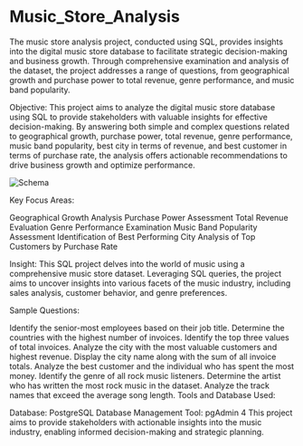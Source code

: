 # Music_Store_Analysis

The music store analysis project, conducted using SQL, provides insights into the digital music store database to facilitate strategic decision-making and business growth. Through comprehensive examination and analysis of the dataset, the project addresses a range of questions, from geographical growth and purchase power to total revenue, genre performance, and music band popularity.

Objective:
This project aims to analyze the digital music store database using SQL to provide stakeholders with valuable insights for effective decision-making. By answering both simple and complex questions related to geographical growth, purchase power, total revenue, genre performance, music band popularity, best city in terms of revenue, and best customer in terms of purchase rate, the analysis offers actionable recommendations to drive business growth and optimize performance.

![Schema](https://github.com/Namankamra1785/Music_Store_Analysis/assets/74761237/690bcb9f-c2e4-4d8a-bb80-72f030dbe5ed)


Key Focus Areas:

Geographical Growth Analysis
Purchase Power Assessment
Total Revenue Evaluation
Genre Performance Examination
Music Band Popularity Assessment
Identification of Best Performing City
Analysis of Top Customers by Purchase Rate

Insight: This SQL project delves into the world of music using a comprehensive music store dataset. Leveraging SQL queries, the project aims to uncover insights into various facets of the music industry, including sales analysis, customer behavior, and genre preferences.

Sample Questions:

Identify the senior-most employees based on their job title.
Determine the countries with the highest number of invoices.
Identify the top three values of total invoices.
Analyze the city with the most valuable customers and highest revenue.
Display the city name along with the sum of all invoice totals.
Analyze the best customer and the individual who has spent the most money.
Identify the genre of all rock music listeners.
Determine the artist who has written the most rock music in the dataset.
Analyze the track names that exceed the average song length.
Tools and Database Used:

Database: PostgreSQL
Database Management Tool: pgAdmin 4
This project aims to provide stakeholders with actionable insights into the music industry, enabling informed decision-making and strategic planning.
